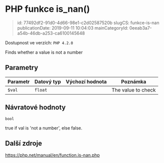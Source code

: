PHP funkce is_nan()
================================

> id: 77492df2-91d0-4d66-98e1-c2d02587520b
> slugCS: funkce-is-nan
> publicationDate: 2019-09-11 10:04:03
> mainCategoryId: 0eeab3a7-a54b-46db-a253-ca6100145648

Dostupnost ve verzích: `PHP 4.2.0`

Finds whether a value is not a number


Parametry
--------------

| Parametr | Datový typ | Výchozí hodnota | Poznámka |
|-----|-----|-----|-----|
| `$val` | `float` |  | The value to check |


Návratové hodnoty
----------------

`bool`

true if val is 'not a number',
else false.

Další zdroje
------------

https://php.net/manual/en/function.is-nan.php
